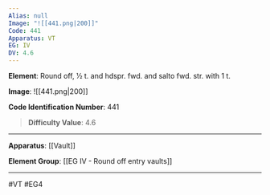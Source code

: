 ```yaml
---
Alias: null
Image: "![[441.png|200]]"
Code: 441
Apparatus: VT
EG: IV
DV: 4.6
---
```

**Element**: Round off, 1⁄2 t. and hdspr. fwd. and salto fwd. str. with 1 t.

**Image**:
![[441.png|200]]

**Code Identification Number**: 441

>**Difficulty Value**: 4.6

___
**Apparatus**: [[Vault]]

**Element Group**: [[EG IV - Round off entry vaults]]
___
#VT #EG4
